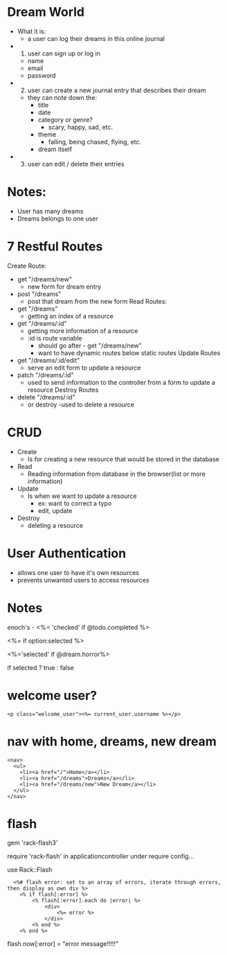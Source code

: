 # Dream World #
- What it is:
    - a user can log their dreams in this online journal
- 1. user can sign up or log in
    - name
    - email
    - password
- 2. user can create a new journal entry that describes their dream
    - they can note down the: 
        - title
        - date
        - category or genre?
            - scary, happy, sad, etc.
        - theme
            - falling, being chased, flying, etc.
        - dream itself
- 3. user can edit / delete their entries


# Notes: 
- User has many dreams
- Dreams belongs to one user 


# 7 Restful Routes
Create Route:
- get "/dreams/new"
    - new form for dream entry
- post "/dreams"
    - post that dream from the new form
Read Routes:
- get "/dreams"
    - getting an index of a resource
- get "/dreams/:id"
    - getting more information of a resource
    - :id is route variable
        - should go after - get "/dreams/new" 
        - want to have dynamic routes below static routes
Update Routes
- get "/dreams/:id/edit" 
    - serve an edit form to update a resource
- patch "/dreams/:id" 
    - used to send information to the controller from a form to update a resource
Destroy Routes
- delete "/dreams/:id"
    - or destroy
    -used to delete a resource


# CRUD
- Create
    - Is for creating a new resource that would be stored in the database
- Read
    - Reading information from database in the browser(list or more information)
- Update
    - Is when we want to update a resource
        - ex: want to correct a typo
        - edit, update
- Destroy
    - deleting a resource

# User Authentication
- allows one user to have it's own resources
- prevents unwanted users to access resources


# Notes
enoch's - 
<%= 'checked' if @todo.completed %>

<%= if option:selected %>

<%='selected' if @dream.horror%>



if selected ? true : false

# welcome user?
    <p class="welcome_user"><%= current_user.username %></p>


# nav with home, dreams, new dream
    <nav>
      <ul>
        <li><a href="/">Home</a></li>
        <li><a href="/dreams">Dreams</a></li>
        <li><a href="/dreams/new">New Dream</a></li>
      </ul>
    </nav>


# flash 
gem 'rack-flash3'

require 'rack-flash' in applicationcontroller under require config...

use Rack::Flash

      <%# flash error: set to an array of errors, iterate through errors, then display as own div %>
        <% if flash[:error] %>
            <% flash[:error].each do |error| %>
                <div>
                    <%= error %>
                </div>
            <% end %>
        <% end %>

flash.now[:error] = "error message!!!!!"
